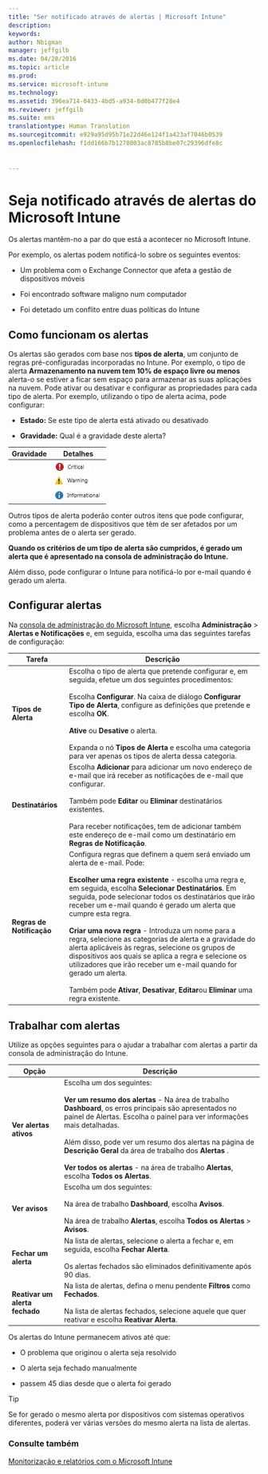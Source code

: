 ```yaml
---
title: "Ser notificado através de alertas | Microsoft Intune"
description: 
keywords: 
author: Nbigman
manager: jeffgilb
ms.date: 04/28/2016
ms.topic: article
ms.prod: 
ms.service: microsoft-intune
ms.technology: 
ms.assetid: 396ea714-0433-4bd5-a934-8d0b477f28e4
ms.reviewer: jeffgilb
ms.suite: ems
translationtype: Human Translation
ms.sourcegitcommit: e929a95d95b71e22d46e124f1a423af7046b0539
ms.openlocfilehash: f1dd166b7b1278003ac8785b8be07c29396dfe8c


---
```


# Seja notificado através de alertas do Microsoft Intune
Os alertas mantêm-no a par do que está a acontecer no Microsoft Intune.

Por exemplo, os alertas podem notificá-lo sobre os seguintes eventos:

-   Um problema com o Exchange Connector que afeta a gestão de dispositivos móveis

-   Foi encontrado software maligno num computador

-   Foi detetado um conflito entre duas políticas do Intune


## Como funcionam os alertas
Os alertas são gerados com base nos **tipos de alerta**, um conjunto de regras pré-configuradas incorporadas no Intune. Por exemplo, o tipo de alerta **Armazenamento na nuvem tem 10% de espaço livre ou menos** alerta-o se estiver a ficar sem espaço para armazenar as suas aplicações na nuvem. Pode ativar ou desativar e configurar as propriedades para cada tipo de alerta. Por exemplo, utilizando o tipo de alerta acima, pode configurar:

-   **Estado:** Se este tipo de alerta está ativado ou desativado

-   **Gravidade:** Qual é a gravidade deste alerta?


|Gravidade|Detalhes|
|--------|-------|
    |![Alerta crítico](../media/Critical-Alert.jpg)|Indica um problema grave que deve investigar logo que possível, por exemplo, quando tenha sido detetado software maligno num computador.|
    |![Alerta de aviso](../media/Warning-Alert.jpg)|Indica um problema que não é atualmente grave, mas pode tornar-se grave se não atuar, por exemplo, atualizações de segurança que aguardem instalação.|
    |![Alerta informativo](../media/Informational-Alert.jpg)|Indica informações que não são críticas para as suas operações, por exemplo, uma nova versão do Exchange Connector disponível.|

Outros tipos de alerta poderão conter outros itens que pode configurar, como a percentagem de dispositivos que têm de ser afetados por um problema antes de o alerta ser gerado.

**Quando os critérios de um tipo de alerta são cumpridos, é gerado um alerta que é apresentado na consola de administração do Intune.**

Além disso, pode configurar o Intune para notificá-lo por e-mail quando é gerado um alerta.

## Configurar alertas
Na [consola de administração do Microsoft Intune](https://manage.microsoft.com), escolha **Administração** &gt; **Alertas e Notificações** e, em seguida, escolha uma das seguintes tarefas de configuração:

|Tarefa|Descrição|
|--------|---------------|
|**Tipos de Alerta**|Escolha o tipo de alerta que pretende configurar e, em seguida, efetue um dos seguintes procedimentos:<br /><br />Escolha **Configurar**. Na caixa de diálogo **Configurar Tipo de Alerta**, configure as definições que pretende e escolha **OK**.<br /><br />**Ative** ou **Desative** o alerta.<br /><br />Expanda o nó **Tipos de Alerta** e escolha uma categoria para ver apenas os tipos de alerta dessa categoria.|
|**Destinatários**|Escolha **Adicionar** para adicionar um novo endereço de e-mail que irá receber as notificações de e-mail que configurar.<br /><br />Também pode **Editar** ou **Eliminar** destinatários existentes.<br /><br />Para receber notificações, tem de adicionar também este endereço de e-mail como um destinatário em **Regras de Notificação**.|
|**Regras de Notificação**|Configura regras que definem a quem será enviado um alerta de e-mail. Pode:<br /><br />**Escolher uma regra existente** - escolha uma regra e, em seguida, escolha **Selecionar Destinatários**. Em seguida, pode selecionar todos os destinatários que irão receber um e-mail quando é gerado um alerta que cumpre esta regra.<br /><br />**Criar uma nova regra** - Introduza um nome para a regra, selecione as categorias de alerta e a gravidade do alerta aplicáveis às regras, selecione os grupos de dispositivos aos quais se aplica a regra e selecione os utilizadores que irão receber um e-mail quando for gerado um alerta.<br /><br />Também pode **Ativar**, **Desativar**, **Editar**ou **Eliminar** uma regra existente.|

## Trabalhar com alertas
Utilize as opções seguintes para o ajudar a trabalhar com alertas a partir da consola de administração do Intune.

|Opção|Descrição|
|----------|---------------|
|**Ver alertas ativos**|Escolha um dos seguintes:<br /><br />**Ver um resumo dos alertas** - Na área de trabalho **Dashboard**, os erros principais são apresentados no painel de Alertas. Escolha o painel para ver informações mais detalhadas.<br /><br />Além disso, pode ver um resumo dos alertas na página de **Descrição Geral** da área de trabalho dos **Alertas** .<br /><br />**Ver todos os alertas** - na área de trabalho **Alertas**, escolha **Todos os Alertas**.|
|**Ver avisos**|Escolha um dos seguintes:<br /><br />Na área de trabalho **Dashboard**, escolha **Avisos**.<br /><br />Na área de trabalho **Alertas**, escolha **Todos os Alertas** &gt; **Avisos**.|
|**Fechar um alerta**|Na lista de alertas, selecione o alerta a fechar e, em seguida, escolha **Fechar Alerta**.<br /><br />Os alertas fechados são eliminados definitivamente após 90 dias.|
|**Reativar um alerta fechado**|Na lista de alertas, defina o menu pendente **Filtros** como **Fechados**.<br /><br />Na lista de alertas fechados, selecione aquele que quer reativar e escolha **Reativar Alerta**.|
Os alertas do Intune permanecem ativos até que:

-   O problema que originou o alerta seja resolvido

-   O alerta seja fechado manualmente

-   passem 45 dias desde que o alerta foi gerado

> [!TIP]
> Se for gerado o mesmo alerta por dispositivos com sistemas operativos diferentes, poderá ver várias versões do mesmo alerta na lista de alertas.

### Consulte também
[Monitorização e relatórios com o Microsoft Intune](monitoring-and-reports-with-microsoft-intune.md)



<!--HONumber=Jun16_HO4-->


